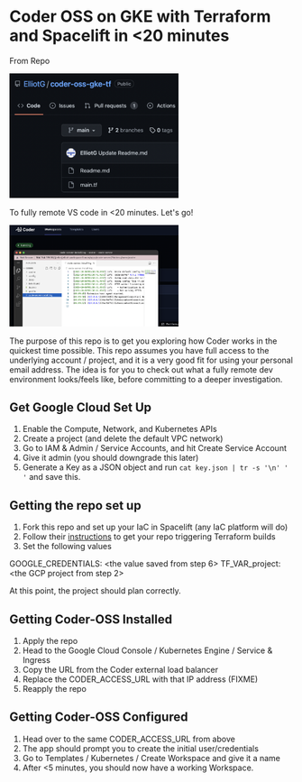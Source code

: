 # Coder OSS on GKE with Terraform and Spacelift in <20 minutes

From Repo

<img src="images/repo.png" width="300">

To fully remote VS code in <20 minutes. Let's go!

<img src="images/vscode.png" width="300">

The purpose of this repo is to get you exploring how Coder works in the quickest time possible. This repo assumes you have full access to the underlying account / project, and it is a very good fit for using your personal email address. The idea is for you to check out what a fully remote dev environment looks/feels like, before committing to a deeper investigation.

## Get Google Cloud Set Up

1. Enable the Compute, Network, and Kubernetes APIs
2. Create a project (and delete the default VPC network)
3. Go to IAM & Admin / Service Accounts, and hit Create Service Account
4. Give it admin (you should downgrade this later)
5. Generate a Key as a JSON object and run `cat key.json | tr -s '\n' ' '` and save this.

## Getting the repo set up

1. Fork this repo and set up your IaC in Spacelift (any IaC platform will do)
2. Follow their [instructions](https://docs.spacelift.io/integrations/source-control/github#setting-up-the-integration) to get your repo triggering Terraform builds
4. Set the following values

GOOGLE_CREDENTIALS: <the value saved from step 6>
TF_VAR_project:     <the GCP project from step 2>

At this point, the project should plan correctly.

## Getting Coder-OSS Installed

1. Apply the repo
2. Head to the Google Cloud Console / Kubernetes Engine / Service & Ingress
3. Copy the URL from the Coder external load balancer
4. Replace the CODER_ACCESS_URL with that IP address (FIXME)
5. Reapply the repo

## Getting Coder-OSS Configured

1. Head over to the same CODER_ACCESS_URL from above
2. The app should prompt you to create the initial user/credentials
3. Go to Templates / Kubernetes / Create Workspace and give it a name
4. After <5 minutes, you should now have a working Workspace.
